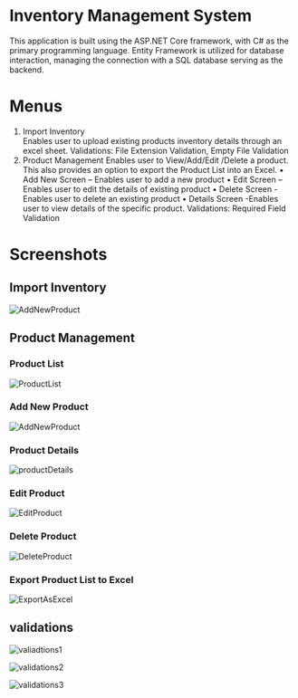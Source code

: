 # Inventory Management System
This application is built using the ASP.NET Core framework, with C# as the primary programming language. Entity Framework is utilized for database interaction, managing the connection with a SQL database serving as the backend.

# Menus
1.  Import Inventory  
Enables user to upload existing products inventory details through an excel sheet.
Validations: File Extension Validation, Empty File Validation 
2.  Product Management 
Enables user to View/Add/Edit /Delete a product. This also provides an option to export the Product List into an Excel.
•   Add New Screen – Enables user to add a new product 
•   Edit Screen – Enables user to edit the details of existing product
•   Delete Screen -Enables user to delete an existing product
•   Details Screen -Enables user to view details of the specific product.
              Validations: Required Field Validation

# Screenshots 
## Import Inventory 

 ![AddNewProduct](https://github.com/RichaSingh2802/InventoryManagement/assets/165942770/106f6257-555d-4c64-9dd8-4743bc2cd1c7)


## Product Management
  ### Product List 
  
  ![ProductList](https://github.com/RichaSingh2802/InventoryManagement/assets/165942770/980c2f7d-a2e3-4caf-920a-083de5d8285c)

  ### Add New Product
  
  ![AddNewProduct](https://github.com/RichaSingh2802/InventoryManagement/assets/165942770/63363256-a88d-4b19-ab9a-3b281fc657ab)

  ### Product Details
  
  ![productDetails](https://github.com/RichaSingh2802/InventoryManagement/assets/165942770/7a40454d-6be2-4e54-ba0a-b138071d75eb)

  ### Edit Product
  
  ![EditProduct](https://github.com/RichaSingh2802/InventoryManagement/assets/165942770/84d04f47-2ee5-439b-8cbb-3800d3a99887)

  ### Delete Product
  
  ![DeleteProduct](https://github.com/RichaSingh2802/InventoryManagement/assets/165942770/d0211140-3e19-4ba6-956f-9ae55d41096b)

  ### Export Product List to Excel
  
  ![ExportAsExcel](https://github.com/RichaSingh2802/InventoryManagement/assets/165942770/ee781f62-503c-4012-a31b-ae1d4f4f54f5)

## validations

  ![valiadtions1](https://github.com/RichaSingh2802/InventoryManagement/assets/165942770/6e715ea9-0e21-410f-bd95-d503296d5c67)

  ![validations2](https://github.com/RichaSingh2802/InventoryManagement/assets/165942770/902e64b2-418b-43b3-9113-f5e0f2917db3)

  ![validations3](https://github.com/RichaSingh2802/InventoryManagement/assets/165942770/bd8997ee-b54f-4198-9c5b-6dbe1c6826e9)


 

 
 

 
 

